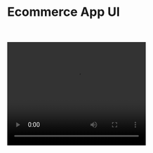 <h1 textAlign="center">Ecommerce App UI</h1>

<br/>
<br/>

<video width="320" height="240" controls>
  <source src="https://www.youtube.com/watch?v=7btC8IU9f5I" type="video/mp4">
  <source src="https://www.youtube.com/watch?v=7btC8IU9f5I" type="video/ogg">
Your browser does not support the video tag.
</video>
